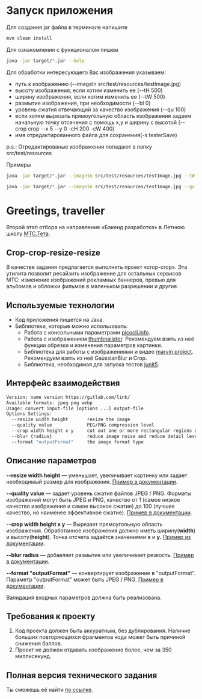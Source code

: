 # Запуск приложения

Для создания jar файла в терминале напишите

```bash
mvn clean install
```

Для ознакомления с функционалом пишем

```bash
java -jar target/*.jar --help 
```
Для обработки интересующего Вас изображения указываем:
- путь к изображению (--imageIn src/test/resources/testImage.jpg)
- высоту изображения, если хотим изменить ее (--tH 500)
- ширину изображения, если хотим изменить ее (--tW 500)
- размытие изображения, при необходимости (--bl 0)
- уровень сжатия отвечающий за качество изображения (--qu 100)
- если хотим вырезать прямоугольную область изображения задаем начальную точку отсечения с помощь x,y и ширину с высотой (--crop crop --x 5 --y 0 -cH 200 -cW 400)
- имя отредактированного файла для сохранения(-s testerSave)

p.s.: Отредактированые изображения попадают в папку src/test/resources


Примеры

```bash
java -jar target/*.jar --imageIn src/test/resources/testImage.jpg --tW 500 --tH 500 --qu 100 --bl 0 -s testerSave

java -jar target/*.jar --imageIn src/test/resources/testImage.jpg --qu 100 --bl 10 --crop crop --x 5 --y 0 -cH 200 -cW 600 -s testerSave2
```

# Greetings, traveller

Второй этап отбора на направление «Бэкенд разработка» в Летнюю школу [МТС.Тета](http://teta.mts.ru/).

## Сrop-crop-resize-resize

В качестве задания предлагается выполнить проект «crop-crop». Эта утилита позволит ресайзить изображение для остальных сервисов МТС: изменение изображений рекламных баннеров, превью для альбомов и обложки фильмов в маленьком разрешении и другие.

## Используемые технологии

- Код приложения пишется на Java.
- Библиотеки, которые можно использовать:
    - Работа с консольными параметрами [picocli.info](https://picocli.info/).
    - Работа с изображением [thumbnailator](https://github.com/coobird/thumbnailator). Рекомендуем взять из неё функции обрезки  и изменения параметров картинки.
    - Библиотека для работы с изображениями и видео [marvin project](https://github.com/gabrielarchanjo/marvin-framework). Рекомендуем взять из неё  GaussianBlur и Crop.
    - Библиотека, необходимая для запуска тестов [junit5](https://github.com/junit-team/junit5).

## Интерфейс взаимодействия

```bash
Version: name version https://gitlab.com/link/
Available formats: jpeg png webp
Usage: convert input-file [options ...] output-file
Options Settings:
  --resize width height       resize the image
  --quality value             PEG/PNG compression level
  --crop width height x y     сut out one or more rectangular regions of the image
  --blur {radius}             reduce image noise and reduce detail levels 
  --format "outputFormat"     the image format type
```

## Описание параметров

**--resize width height** — уменьшает, увеличивает картинку или задает необходимый размер для изображения. [Пример в документации](https://imagemagick.org/script/command-line-options.php#resize).

**--quality value** — задает уровень сжатия файлов JPEG / PNG. Форматы изображений могут быть JPEG и PNG, качество от 1 (самое низкое качество изображения и самое высокое сжатие) до 100 (лучшее качество, но наименее эффективное сжатие). [Пример в документации](https://imagemagick.org/script/command-line-options.php#quality).

**--crop width height x y** —  Вырезает прямоугольную область изображения. Обработанное изображения должно иметь ширину(**width**) и высоту(**height**). Точка отсчета задаётся значениями **x** и **y.** [Пример из документации](https://imagemagick.org/script/command-line-options.php#crop).

**--blur radius** — добавляет размытие или увеличивает резкость. [Пример в документации](https://imagemagick.org/script/command-line-options.php#blur).

**--format "outputFormat"** — конвертирует изображение в "outputFormat". Параметр "outputFormat" может быть JPEG / PNG. [Пример в документации](https://imagemagick.org/script/command-line-options.php#format).

Валидация входных параметров должна быть реализована. 

## Требования к проекту

1. Код проекта должен быть аккуратным, без дублирования. Наличие больших повторяющихся фрагментов кода может быть причиной снижения баллов.
2. Проект не должен отдавать изображение более, чем за 350 миллисекунд.

## Полная версия технического задания
Ты сможешь её найти [по ссылке](https://www.notion.so/edtech17/public-4a6da22b5a36489c99b9b986a4c9d7cb).
